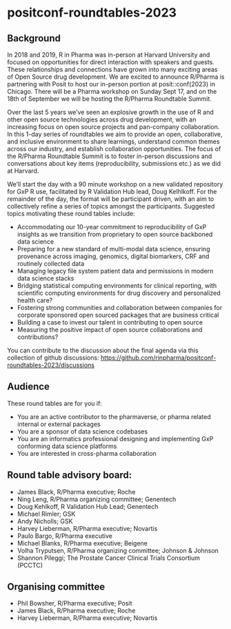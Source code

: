 # positconf-roundtables-2023

## Background

In 2018 and 2019, R in Pharma was in-person at Harvard University and focused on opportunities for direct interaction with speakers and guests. These relationships and connections have grown into many exciting areas of Open Source drug development. We are excited to announce R/Pharma is partnering with Posit to host our in-person portion at posit::conf(2023) in Chicago. There will be a Pharma workshop on Sunday Sept 17, and on the 18th of September we will be hosting the R/Pharma Roundtable Summit. 

Over the last 5 years we’ve seen an explosive growth in the use of R and other open source technologies across drug development, with an increasing focus on open source projects and pan-company collaboration. In this 1-day series of roundtables we aim to provide an open, collaborative, and inclusive environment to share learnings, understand common themes across our industry, and establish collaboration opportunities. The focus of the R/Pharma Roundtable Summit is to foster in-person discussions and conversations about key items (reproducibility, submissions etc.) as we did at Harvard.

We’ll start the day with a 90 minute workshop on a new validated repository for GxP R use, facilitated by R Validation Hub lead, Doug Kelhlkoff. For the remainder of the day, the format will be participant driven, with an aim to collectively refine a series of topics amongst the participants. Suggested topics motivating these round tables include:

- Accommodating our 10-year commitment to reproducibility of GxP insights as we transition from proprietary to open source backboned data science
- Preparing for a new standard of multi-modal data science, ensuring provenance across imaging, genomics, digital biomarkers, CRF and routinely collected data
- Managing legacy file system patient data and permissions in modern data science stacks
- Bridging statistical computing environments for clinical reporting, with scientific computing environments for drug discovery and personalized health care?
- Fostering strong communities and collaboration between companies for corporate sponsored open sourced packages that are business critical
- Building a case to invest our talent in contributing to open source
- Measuring the positive impact of open source collaborations and contributions?

You can contribute to the discussion about the final agenda via this collection of github discussions: https://github.com/rinpharma/positconf-roundtables-2023/discussions

## Audience

These round tables are for you if:

- You are an active contributor to the pharmaverse, or pharma related internal or external packages
- You are a sponsor of data science codebases
- You are an informatics professional designing and implementing GxP conforming data science platforms 
- You are interested in cross-pharma collaboration

## Round table advisory board: 

- James Black, R/Pharma executive; Roche
- Ning Leng, R/Pharma organizing committee;  Genentech
- Doug Kehlkoff, R Validation Hub Lead; Genentech
- Michael Rimler; GSK
- Andy Nicholls; GSK
- Harvey Lieberman, R/Pharma executive; Novartis
- Paulo Bargo, R/Pharma executive 
- Michael Blanks, R/Pharma executive; Beigene
- Volha Tryputsen, R/Pharma organizing committee; Johnson & Johnson
- Shannon Pileggi; The Prostate Cancer Clinical Trials Consortium (PCCTC)

## Organising committee

- Phil Bowsher, R/Pharma executive; Posit
- James Black, R/Pharma executive; Roche
- Harvey Lieberman, R/Pharma executive; Novartis
